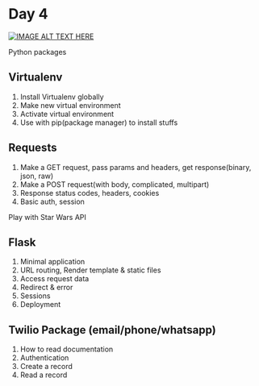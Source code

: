# Day 4

[![IMAGE ALT TEXT HERE](https://img.youtube.com/vi/YOUTUBE_VIDEO_ID_HERE/0.jpg)](https://www.youtube.com/watch?v=YOUTUBE_VIDEO_ID_HERE)

Python packages

## Virtualenv

1. Install Virtualenv globally
2. Make new virtual environment
3. Activate virtual environment
4. Use with pip(package manager) to install stuffs

## Requests

1. Make a GET request, pass params and headers, get response(binary, json, raw)
2. Make a POST request(with body, complicated, multipart)
3. Response status codes, headers, cookies
4. Basic auth, session

Play with Star Wars API

## Flask

1. Minimal application
2. URL routing, Render template & static files
3. Access request data
4. Redirect & error
5. Sessions
6. Deployment


## Twilio Package (email/phone/whatsapp)

1. How to read documentation
2. Authentication
3. Create a record
4. Read a record
